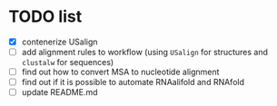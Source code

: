 # TODO list

- [x] contenerize USalign
- [ ] add alignment rules to workflow (using `USalign` for structures and `clustalw` for sequences)
- [ ] find out how to convert MSA to nucleotide alignment
- [ ] find out if it is possible to automate RNAalifold and RNAfold
- [ ] update README.md